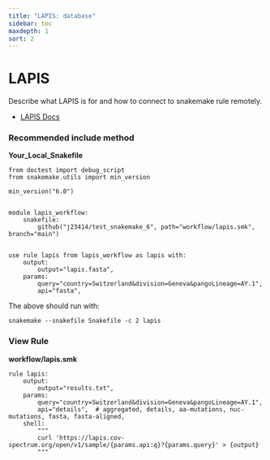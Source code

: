 ```yaml
---
title: "LAPIS: database"
sidebar: toc
maxdepth: 1
sort: 2
---
```


# LAPIS

Describe what LAPIS is for and how to connect to snakemake rule remotely.

* [LAPIS Docs](https://lapis.cov-spectrum.org/#introduction)


### Recommended include method

**Your\_Local\_Snakefile**

```
from doctest import debug_script
from snakemake.utils import min_version

min_version("6.0")


module lapis_workflow:
    snakefile:
        github("j23414/test_snakemake_6", path="workflow/lapis.smk", branch="main")


use rule lapis from lapis_workflow as lapis with:
    output:
        output="lapis.fasta",
    params:
        query="country=Switzerland&division=Geneva&pangoLineage=AY.1",
        api="fasta",
```

The above should run with:

```
snakemake --snakefile Snakefile -c 2 lapis
```

### View Rule

**workflow/lapis.smk**

```
rule lapis:
    output:
        output="results.txt",
    params:
        query="country=Switzerland&division=Geneva&pangoLineage=AY.1",
        api="details",  # aggregated, details, aa-mutations, nuc-mutations, fasta, fasta-aligned,
    shell:
        """
        curl 'https://lapis.cov-spectrum.org/open/v1/sample/{params.api:q}?{params.query}' > {output}
        """
```
